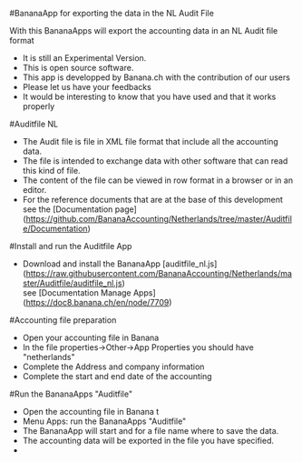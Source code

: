 #BananaApp for exporting the data in the NL Audit File

With this BananaApps will export the accounting data in an NL Audit file format 
* It is still an Experimental Version.
* This is open source software. 
* This app is developped by Banana.ch with  the contribution of our users 
* Please let us have your feedbacks 
* It would be interesting to know that you have used and that it works properly

#Auditfile NL
* The Audit file is file in XML file format that include all the accounting data.
* The file is intended to exchange data with other software that can read this kind of file.
* The content of the file can be viewed in row format in a browser or in an editor.
* For the reference documents that are at the base of this development see  the [Documentation page] (https://github.com/BananaAccounting/Netherlands/tree/master/Auditfile/Documentation)

#Install and run the Auditfile App
* Download and install the BananaApp [auditfile_nl.js] (https://raw.githubusercontent.com/BananaAccounting/Netherlands/master/Auditfile/auditfile_nl.js)  
see [Documentation Manage Apps] (https://doc8.banana.ch/en/node/7709)

#Accounting file preparation
* Open your accounting file in Banana  
* In the file properties->Other->App Properties you should have "netherlands"
* Complete the Address and company information
* Complete the start and end date of the accounting

#Run the BananaApps "Auditfile"
* Open the accounting file in Banana t
* Menu Apps: run the BananaApps "Auditfile"
* The BananaApp will start and  for a file name where to save the data.
* The accounting data will be exported in the file you have specified.
* 






